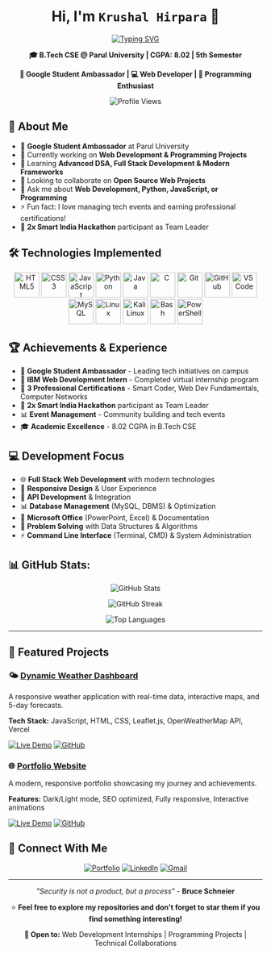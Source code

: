 <div align="center">

# Hi, I'm **`Krushal Hirpara`** 👋

[![Typing SVG](https://readme-typing-svg.herokuapp.com?font=Fira+Code&size=22&duration=3000&pause=1000&color=00D9FF&center=true&vCenter=true&width=600&lines=B.Tech+CSE+Student;Google+Student+Ambassador;Full+Stack+Developer;Programming+Enthusiast)](https://github.com/KRUSHAL2956)

**🎓 B.Tech CSE @ Parul University | CGPA: 8.02 | 5th Semester**

**🌟 Google Student Ambassador | 💻 Web Developer | 🚀 Programming Enthusiast**

</div>

<div align="center">

![Profile Views](https://komarev.com/ghpvc/?username=KRUSHAL2956&color=00d9ff&style=flat-square&label=Profile+Views)

</div>

## 🚀 About Me

- 🌟 **Google Student Ambassador** at Parul University
- 🔭 Currently working on **Web Development & Programming Projects**
- 🌱 Learning **Advanced DSA, Full Stack Development & Modern Frameworks**
- 👯 Looking to collaborate on **Open Source Web Projects**
- 💬 Ask me about **Web Development, Python, JavaScript, or Programming**
- ⚡ Fun fact: I love managing tech events and earning professional certifications!
- 🎯 **2x Smart India Hackathon** participant as Team Leader

## 🛠️ Technologies Implemented

<div align="center">

<img src="https://skillicons.dev/icons?i=html" height="50" alt="HTML5" title="HTML5" />
<img src="https://skillicons.dev/icons?i=css" height="50" alt="CSS3" title="CSS3" />
<img src="https://skillicons.dev/icons?i=js" height="50" alt="JavaScript" title="JavaScript" />
<img src="https://skillicons.dev/icons?i=python" height="50" alt="Python" title="Python" />
<img src="https://skillicons.dev/icons?i=java" height="50" alt="Java" title="Java" />
<img src="https://skillicons.dev/icons?i=c" height="50" alt="C" title="C" />
<img src="https://skillicons.dev/icons?i=git" height="50" alt="Git" title="Git" />
<img src="https://skillicons.dev/icons?i=github" height="50" alt="GitHub" title="GitHub" />
<img src="https://skillicons.dev/icons?i=vscode" height="50" alt="VS Code" title="VS Code" />
<img src="https://skillicons.dev/icons?i=mysql" height="50" alt="MySQL" title="MySQL" />
<img src="https://skillicons.dev/icons?i=linux" height="50" alt="Linux" title="Linux" />
<img src="https://www.kali.org/images/kali-dragon-icon.svg" height="50" alt="Kali Linux" title="Kali Linux" />
<img src="https://skillicons.dev/icons?i=bash" height="50" alt="Bash" title="Bash" />
<img src="https://skillicons.dev/icons?i=powershell" height="50" alt="PowerShell" title="PowerShell" />

</div>

## 🏆 Achievements & Experience

- 🌟 **Google Student Ambassador** - Leading tech initiatives on campus
- 🥇 **IBM Web Development Intern** - Completed virtual internship program
- 📜 **3 Professional Certifications** - Smart Coder, Web Dev Fundamentals, Computer Networks
- 🎯 **2x Smart India Hackathon** participant as Team Leader
- 📊 **Event Management** - Community building and tech events
- 🎓 **Academic Excellence** - 8.02 CGPA in B.Tech CSE

## 💻 Development Focus

- 🌐 **Full Stack Web Development** with modern technologies
- 📱 **Responsive Design** & User Experience
- 🚀 **API Development** & Integration
- 📊 **Database Management** (MySQL, DBMS) & Optimization
- 💼 **Microsoft Office** (PowerPoint, Excel) & Documentation
- 🔧 **Problem Solving** with Data Structures & Algorithms
- ⚡ **Command Line Interface** (Terminal, CMD) & System Administration

## 📊 GitHub Stats:
<p align="center">
  <img src="https://github-readme-stats.vercel.app/api?username=KRUSHAL2956&theme=dark&hide_border=false&include_all_commits=false&count_private=false" alt="GitHub Stats">
</p>

<p align="center">
  <img src="https://nirzak-streak-stats.vercel.app/?user=KRUSHAL2956&theme=dark&hide_border=false" alt="GitHub Streak">
</p>

<p align="center">
  <img src="https://github-readme-stats.vercel.app/api/top-langs/?username=KRUSHAL2956&theme=dark&hide_border=false&include_all_commits=false&count_private=false&layout=compact" alt="Top Languages">
</p>

---

## 🎯 Featured Projects

### 🌤️ [Dynamic Weather Dashboard](https://krushal-weather-dashboard.vercel.app/)
A responsive weather application with real-time data, interactive maps, and 5-day forecasts.

**Tech Stack:** JavaScript, HTML, CSS, Leaflet.js, OpenWeatherMap API, Vercel

[![Live Demo](https://img.shields.io/badge/Live-Demo-brightgreen)](https://krushal-weather-dashboard.vercel.app/)
[![GitHub](https://img.shields.io/badge/GitHub-Repository-blue)](https://github.com/KRUSHAL2956/dynamic-weather-dashboard)

### 🌐 [Portfolio Website](https://krushal-portfolio.vercel.app/)
A modern, responsive portfolio showcasing my journey and achievements.

**Features:** Dark/Light mode, SEO optimized, Fully responsive, Interactive animations

[![Live Demo](https://img.shields.io/badge/Live-Demo-brightgreen)](https://krushal-portfolio.vercel.app/)
[![GitHub](https://img.shields.io/badge/GitHub-Repository-blue)](https://github.com/KRUSHAL2956/Portfolio)

## 🤝 Connect With Me

<div align="center">

[![Portfolio](https://img.shields.io/badge/Portfolio-FF5722?style=for-the-badge&logo=todoist&logoColor=white)](https://krushal-portfolio.vercel.app/)
[![LinkedIn](https://img.shields.io/badge/LinkedIn-0077B5?style=for-the-badge&logo=linkedin&logoColor=white)](https://linkedin.com/in/krushal-hirpara-29y05)
[![Gmail](https://img.shields.io/badge/Gmail-D14836?style=for-the-badge&logo=gmail&logoColor=white)](mailto:krushalhirpara.connect@gmail.com)

</div>

---

<div align="center">

*"Security is not a product, but a process"* - **Bruce Schneier**

⭐ **Feel free to explore my repositories and don't forget to star them if you find something interesting!**

**💼 Open to:** Web Development Internships | Programming Projects | Technical Collaborations

</div>
